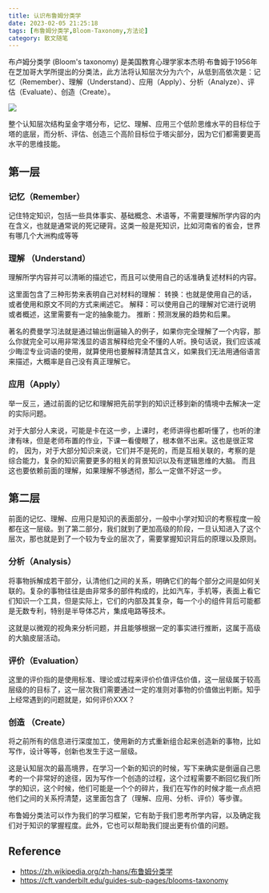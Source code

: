 ```yaml
---
title: 认识布鲁姆分类学
date: 2023-02-05 21:25:18
tags: [布鲁姆分类学,Bloom-Taxonomy,方法论]
category: 散文随笔
---
```



布卢姆分类学 (Bloom's taxonomy) 是美国教育心理学家本杰明·布鲁姆于1956年在芝加哥大学所提出的分类法，此方法将认知层次分为六个，从低到高依次是：记忆（Remember）、理解（Understand）、应用（Apply）、分析（Analyze）、评估（Evaluate）、创造（Create）。

![](https://cdn.jsdelivr.net/gh/zhaohongxuan/picgo@master/Pasted%20image%2020230203164425.png)

整个认知层次结构呈金字塔分布，记忆、理解、应用三个低阶思维水平的目标位于塔的底层，而分析、评估、创造三个高阶目标位于塔尖部分，因为它们都需要更高水平的思维技能。

## 第一层

### 记忆（Remember）

记住特定知识，包括一些具体事实、基础概念、术语等，不需要理解所学内容的内在含义，也就是通常说的死记硬背。这类一般是死知识，比如河南省的省会，世界有哪几个大洲构成等等

### 理解 （Understand）
理解所学内容并可以清晰的描述它，而且可以使用自己的话准确复述材料的内容。

这里面包含了三种形势来表明自己对材料的理解：
转换：也就是使用自己的话，或者使用和原文不同的方式来阐述它。
解释：可以使用自己的理解对它进行说明或者概述，这里需要有一定的抽象能力。
推断：预测发展的趋势和后果。

著名的费曼学习法就是通过输出倒逼输入的例子，如果你完全理解了一个内容，那么你就完全可以用非常浅显的语言解释给完全不懂的人听。换句话说，我们应该减少晦涩专业词语的使用，就算使用也要解释清楚其含义，如果我们无法用通俗语言来描述，大概率是自己没有真正理解它。




### 应用（Apply）

举一反三，通过前面的记忆和理解把先前学到的知识迁移到新的情境中去解决一定的实际问题。

对于大部分人来说，可能是卡在这一步，上课时，老师讲得也都听懂了，也听的津津有味，但是老师布置的作业，下课一看傻眼了，根本做不出来。这也是很正常的，
因为，对于大部分知识来说，它们并不是死的，而是互相关联的，考察的是综合能力，复杂的知识需要更多的相关的背景知识以及有逻辑思维的大脑。 而且这也要依赖前面的理解，如果理解不够透彻，那么一定做不好这一步。
<!-- more -->

## 第二层

前面的记忆、理解、应用只是知识的表面部分，一般中小学对知识的考察程度一般都在这一层级。到了第二部分，我们就到了更加高级的阶段，一旦认知进入了这个层次，那也就是到了一个较为专业的层次了，需要掌握知识背后的原理以及原则。

### 分析（Analysis）

将事物拆解成若干部分，认清他们之间的关系，明确它们的每个部分之间是如何关联的。复杂的事物往往是由非常多的部件构成的，比如汽车，手机等，表面上看它们知识一个工具，但是实际上，它们的内部及其复杂，每一个小的组件背后可能都是无数专利，特别是半导体芯片，集成电路等技术。

这就是以微观的视角来分析问题，并且能够根据一定的事实进行推断，这属于高级的大脑皮层活动。

### 评价（Evaluation）

这里的评价指的是使用标准、理论或过程来评价价值评估价值，这一层级属于较高层级的的目标了，这一层次我们需要通过一定的准则对事物的价值做出判断。知乎上经常遇到的问题就是，如何评价XXX？ 

### 创造 （Create）

将之前所有的信息进行深度加工，使用新的方式重新组合起来创造新的事物，比如写作，设计等等，创新也发生于这一层级。

这是认知层次的最高境界，在学习一个新的知识的时候，写下来确实是倒逼自己思考的一个非常好的途径，因为写作一个创造的过程，这个过程需要不断回忆我们所学的知识，这个时候，他们可能是一个个的碎片，我们在写作的时候才能一点点把他们之间的关系捋清楚，这里面包含了（理解、应用、分析、评价）等步骤。


布鲁姆分类法可以作为我们的学习框架，它有助于我们思考所学内容，以及确定我们对于知识的掌握程度。此外，它也可以帮助我们提出更有价值的问题。

## Reference
- https://zh.wikipedia.org/zh-hans/布鲁姆分类学
- https://cft.vanderbilt.edu/guides-sub-pages/blooms-taxonomy